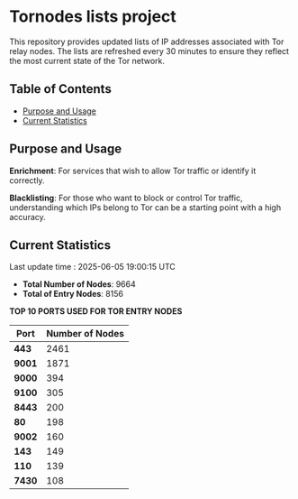 # Tornodes lists project

This repository provides updated lists of IP addresses associated with Tor relay nodes. The lists are refreshed every 30 minutes to ensure they reflect the most current state of the Tor network.

## Table of Contents

- [Purpose and Usage](#purpose-and-usage)
- [Current Statistics](#current-statistics)


## Purpose and Usage

**Enrichment**: For services that wish to allow Tor traffic or identify it correctly.

**Blacklisting**: For those who want to block or control Tor traffic, understanding which IPs belong to Tor can be a starting point with a high accuracy.

## Current Statistics

Last update time : 2025-06-05 19:00:15 UTC

- **Total Number of Nodes**: 9664
- **Total of Entry Nodes**: 8156

**TOP 10 PORTS USED FOR TOR ENTRY NODES**

| **Port** | **Number of Nodes** |
|------|-----------------|
| **443**   | 2461  |
| **9001**   | 1871  |
| **9000**   | 394  |
| **9100**   | 305  |
| **8443**   | 200  |
| **80**   | 198  |
| **9002**   | 160  |
| **143**   | 149  |
| **110**   | 139  |
| **7430**   | 108  |

